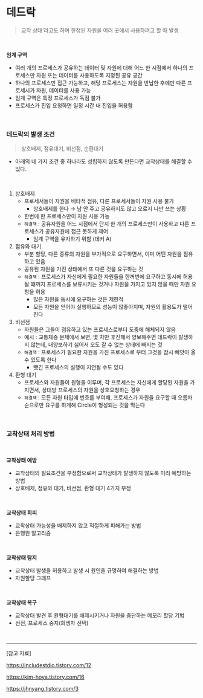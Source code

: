 # 데드락

> 교착 상태’라고도 하며 한정된 자원을 여러 곳에서 사용하려고 할 때 발생

<br/>

**임계 구역**

* 여러 개의 프로세스가 공유하는 데이터 및 자원에 대해 어느 한 시점에서 하나의 프로세스만 자원 또는 데이터를 사용하도록 지정된 공유 공간
* 하나의 프로세스만 접근 가능하고, 해당 프로세스는 자원을 반납한 후에만 다른 프로세시가 자원, 데이터를 사용 가능
* 임계 구역은 특정 프로세스가 독점 불가
* 프로세스가 진입 요청하면 일정 시간 내 진입을 허용함

<br/>

### 데드락의 발생 조건

> 상호배제, 점유대기, 비선점, 순환대기

* 아래의 네 가지 조건 중 하나라도 성립하지 않도록 만든다면 교착상태를 해결할 수 있다.

<br/>

1. 상호배제
   * 프로세서들이 자원을 배타적 점유, 다른 프로세서들이 자원 사용 불가
     * 상호배제를 한다 → 남 안 주고 공유하지도 않고 오로지 나만 쓰는 상황 
   * 한번에 한 프로세스만이 자원 사용 가능
   * `해결책` : 공유자원을 어느 시점에서 단지 한 개의 프로세스만이 사용하고 다른 프로세스가 공유자원에 접근 못하게 제어
     * 임계 구역을 유지하기 위함 (데커 A)
2. 점유와 대기
   * 부분 할당, 다른 종류의 자원을 부가적으로 요구하면서, 이미 어떤 자원을 점유하고 있음
   * 공유된 자원을 가진 상태에서 또 다른 것을 요구하는 것
   * `해결책` : 프로세스가 자신에게 필요한 자원들을 한꺼번에 요구하고 동시에 허용될 떄까지 프로세스를 보류시키는 것거나 자원을 가지고 있지 않을 때만 자원 요청을 허용
     * 많은 자원을 동시에 요구하는 것은 제한적
     * 모든 자원을 얻어야 실행하므로 성능이 않좋아지며, 자원의 활용도가 떨어진다
3. 비선점
   * 자원들은 그들이 점유하고 있는 프로세스로부터 도중에 해체되지 않음
   * 예시 : 교통체증 문제에서 보면, 몇 차만 후진해서 양보해주면 데드락이 발생하지 않는데, 내양보하기 싫어서 오도 갈 수 없는 상태에 빠지는 것
   * `해결책` : 프로세스가 필요한 자원을 가진 프로세스로 부터 그것을 잠시 빼앗아 올 수 있도록 한다
     * 뺏긴 프로세스의 실행이 지연될 수도 있다
4. 환형 대기
   * 프로세스와 자원들이 원형을 이루며, 각 프로세스는 자신에게 할당된 자원을 가지면서, 상대방 프로세스의 자원을 상호요청하는 경우
   * `해결책` : 모든 자원 타입에 번호를 부여해, 프로세스가 자원을 요구할 때 오름차순으로만 요구를 하게해 Circle이 형성되는 것을 막는다

<br/>

### 교착상태 처리 방법

<br/>

**교착상태 예방**

* 교착상태의 필요조건을 부정함으로써 교착상태가 발생하지 않도록 미리 예방하는 방법
* 상호배제, 점유와 대기, 비선점, 환형 대기 4가지 부정

<br/>

**교착상태 회피**

* 교착상태 가능성을 배제하지 않고 적절하게 피해가는 방법
* 은행원 알고리즘

<br/>

**교착상태 탐지**

* 교착상태 발생을 허용하고 발생 시 원인을 규명하여 해결하는 방법
* 자원할당 그래프

<br/>

**교착상태 복구**

* 교착상태 발견 후 환형대기를 배제시키거나 자원을 중단하는 메모리 할당 기법
* 선전, 프로세스 중지(희생자 선택)

<br/>

---

[참고 자료]

https://includestdio.tistory.com/12

https://kim-hoya.tistory.com/16

https://jhnyang.tistory.com/3